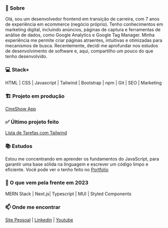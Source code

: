 ### 👋 Sobre 

Olá, sou um desenvolvedor frontend em transição de carreira, com 7 anos de experiência em ecommerce (negócio próprio). Tenho conhecimentos em marketing digital, incluindo anúncios, páginas de captura e ferramentas de análise de dados, como Google Analytics e Google Tag Manager. Minha experiência me permite criar páginas atraentes, intuitivas e otimizadas para mecanismos de busca. Recentemente, decidi me aprofundar nos estudos de desenvolvimento de software e, aqui, compartilho um pouco do que tenho desenvolvido.

### 💻 Stack+
HTML | CSS | Javascript | Tailwind | Bootstrap | npm | Git | SEO | Marketing

### 🏗️ Projeto em produção
[CineShow App](https://github.com/aecio-neto/Portfolio/tree/main/4%20-%20advanced/03%20-%20cineShow%20app)

### ✅ Último projeto feito
[Lista de Tarefas com Tailwind](https://github.com/aecio-neto/Portfolio/tree/main/3%20-%20intermediate/03%20-%20To-do%20List%202.0)

### 📚 Estudos

Estou me concentrando em aprender os fundamentos do JavaScript, para garantir uma base sólida na linguagem e escrever um código limpo e eficiente. Você pode ver o tenho feito no [Portfolio](https://github.com/aecio-neto/Portfolio)

### 🚀 O que vem pela frente em 2023
MERN Stack | Next.js| Typescript | MUI | Styled Components 

### 📫 Onde me encontrar 

[Site Pessoal](https://aecioneto.com.br/) |
[Linkedin](https://linkedin.com/in/aecio-neto) |
[Youtube](https://www.youtube.com/channel/UCwZvlGDcLmzXmsSOtM3lT3g)
